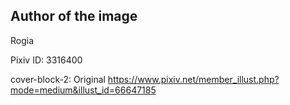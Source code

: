 ## Author of the image
Rogia

Pixiv ID: 3316400

cover-block-2: Original https://www.pixiv.net/member_illust.php?mode=medium&illust_id=66647185
